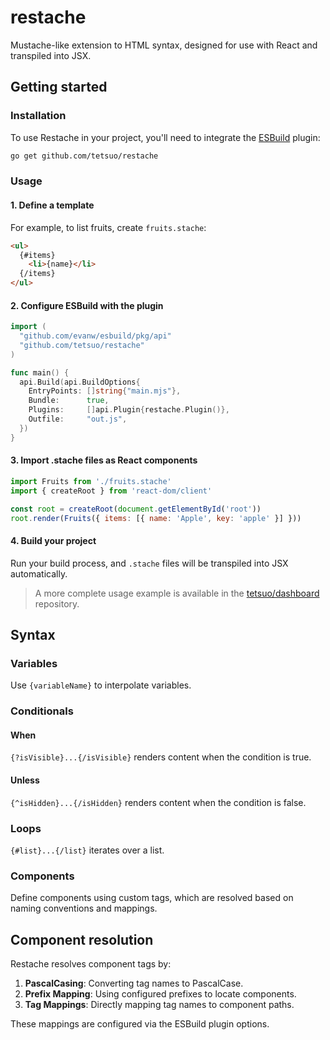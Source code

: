 # restache

Mustache-like extension to HTML syntax, designed for use with React and transpiled into JSX.

## Getting started

### Installation

To use Restache in your project, you'll need to integrate the [ESBuild](https://esbuild.github.io/) plugin:

```bash
go get github.com/tetsuo/restache
```

### Usage

#### 1. Define a template

For example, to list fruits, create `fruits.stache`:

```html
<ul>
  {#items}
    <li>{name}</li>
  {/items}
</ul>
```

#### 2. Configure ESBuild with the plugin

```go
import (
  "github.com/evanw/esbuild/pkg/api"
  "github.com/tetsuo/restache"
)

func main() {
  api.Build(api.BuildOptions{
    EntryPoints: []string{"main.mjs"},
    Bundle:      true,
    Plugins:     []api.Plugin{restache.Plugin()},
    Outfile:     "out.js",
  })
}
```

#### 3. Import .stache files as React components

```js
import Fruits from './fruits.stache'
import { createRoot } from 'react-dom/client'

const root = createRoot(document.getElementById('root'))
root.render(Fruits({ items: [{ name: 'Apple', key: 'apple' }] }))
```

#### 4. Build your project

Run your build process, and `.stache` files will be transpiled into JSX automatically.

> A more complete usage example is available in the [tetsuo/dashboard](https://github.com/tetsuo/dashboard) repository.

## Syntax

### Variables

Use `{variableName}` to interpolate variables.

### Conditionals

#### When

`{?isVisible}...{/isVisible}` renders content when the condition is true.

#### Unless

`{^isHidden}...{/isHidden}` renders content when the condition is false.

### Loops

`{#list}...{/list}` iterates over a list.

### Components

Define components using custom tags, which are resolved based on naming conventions and mappings.

## Component resolution

Restache resolves component tags by:

1. **PascalCasing**: Converting tag names to PascalCase.
2. **Prefix Mapping**: Using configured prefixes to locate components.
3. **Tag Mappings**: Directly mapping tag names to component paths.

These mappings are configured via the ESBuild plugin options.

